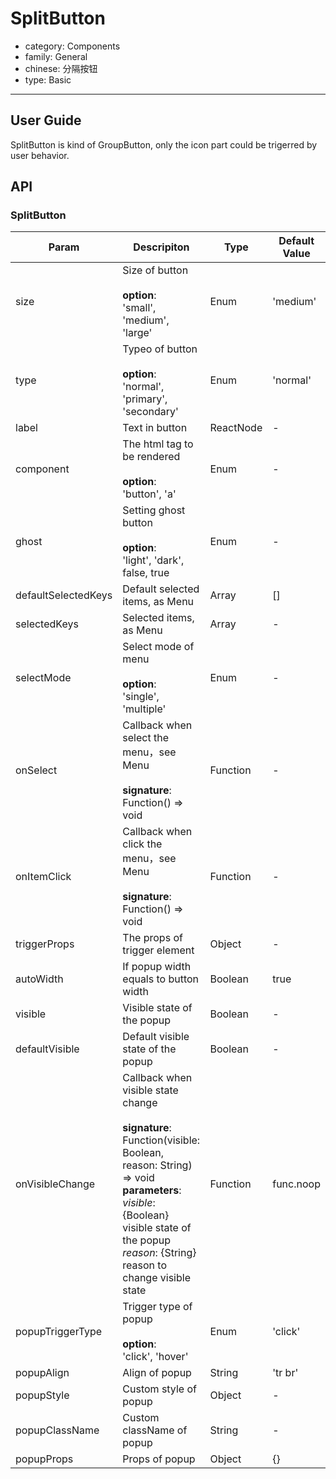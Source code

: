 # SplitButton

-   category: Components
-   family: General
-   chinese: 分隔按钮
-   type: Basic

---

## User Guide

SplitButton is kind of GroupButton, only the icon part could be trigerred by user behavior.

## API

### SplitButton

| Param | Descripiton  | Type  | Default Value |
| ---------------- | ---------------------------------------------------------------------------------------------------------------------------------------------------------------- | --------- | --------- |
| size             | Size of button<br><br>**option**:<br>'small', 'medium', 'large'                                                                                                             | Enum      | 'medium'  |
| type             | Typeo of button<br><br>**option**:<br>'normal', 'primary', 'secondary'                                                                                                        | Enum      | 'normal'  |
| label            | Text in button | ReactNode | -         |
| component        | The html tag to be rendered<br><br>**option**:<br>'button', 'a'                                                                                                                          | Enum      | -         |
| ghost            | Setting ghost button <br><br>**option**:<br>'light', 'dark', false, true                                                                                                          | Enum      | -         |
| defaultSelectedKeys | Default selected items, as Menu                                                                                                                                           | Array     | \[]       |
| selectedKeys        | Selected items, as Menu                                                                                                                                              | Array     | -         |
| selectMode       | Select mode of menu<br><br>**option**:<br>'single', 'multiple'                                                                                                                  | Enum      | -         |
| onSelect         | Callback when select the menu，see Menu<br><br>**signature**:<br>Function() => void                                                                                                           | Function  | -         |
| onItemClick      | Callback when click the menu，see Menu<br><br>**signature**:<br>Function() => void                                                                                                           | Function  | -         |
| triggerProps     | The props of trigger element | Object    | -         |
| autoWidth        | If popup width equals to button width | Boolean   | true      |
| visible          | Visible state of the popup | Boolean   | -         |
| defaultVisible   | Default visible state of the popup  | Boolean   | -         |
| onVisibleChange  | Callback when visible state change<br><br>**signature**:<br>Function(visible: Boolean, reason: String) => void<br>**parameters**:<br>_visible_: {Boolean} visible state of the popup<br>_reason_: {String} reason to change visible state | Function  | func.noop |
| popupTriggerType | Trigger type of popup<br><br>**option**:<br>'click', 'hover'                                                                                                                      | Enum      | 'click'   |
| popupAlign       | Align of popup  | String    | 'tr br'   |
| popupStyle       | Custom style of popup  | Object    | -         |
| popupClassName   | Custom className of popup | String    | -         |
| popupProps       | Props of popup  | Object    | {}         |
